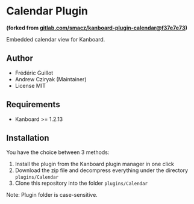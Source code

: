 Calendar Plugin
===============

**(forked from [gitlab.com/smacz/kanboard-plugin-calendar@f37e7e73](https://gitlab.com/smacz/kanboard-plugin-calendar/-/tree/f37e7e739bd6d463b1c3dfbf74b9db7a75427db1))**

Embedded calendar view for Kanboard.

Author
------

- Frédéric Guillot
- Andrew Cziryak (Maintainer)
- License MIT

Requirements
------------

- Kanboard >= 1.2.13

Installation
------------

You have the choice between 3 methods:

1. Install the plugin from the Kanboard plugin manager in one click
2. Download the zip file and decompress everything under the directory `plugins/Calendar`
3. Clone this repository into the folder `plugins/Calendar`

Note: Plugin folder is case-sensitive.
